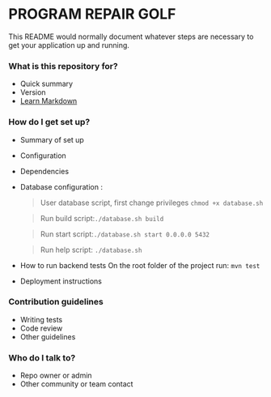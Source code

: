 # PROGRAM REPAIR GOLF #

This README would normally document whatever steps are necessary to get your application up and running.

### What is this repository for? ###

* Quick summary
* Version
* [Learn Markdown](https://bitbucket.org/tutorials/markdowndemo)

### How do I get set up? ###

* Summary of set up
* Configuration
* Dependencies
* Database configuration :

  > User database script, first change privileges `chmod +x database.sh`

  > Run build script:`./database.sh build`

  > Run start script:`./database.sh start 0.0.0.0 5432`

  > Run help script: `./database.sh`



* How to run backend tests
    On the root folder of the project run: `mvn test`
    
* Deployment instructions

### Contribution guidelines ###

* Writing tests
* Code review
* Other guidelines

### Who do I talk to? ###

* Repo owner or admin
* Other community or team contact
